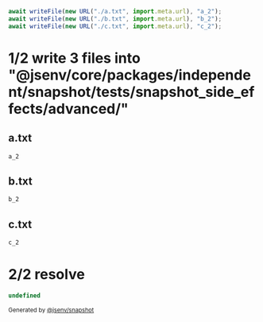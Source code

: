 ```js
await writeFile(new URL("./a.txt", import.meta.url), "a_2");
await writeFile(new URL("./b.txt", import.meta.url), "b_2");
await writeFile(new URL("./c.txt", import.meta.url), "c_2");
```

# 1/2 write 3 files into "@jsenv/core/packages/independent/snapshot/tests/snapshot_side_effects/advanced/"

## a.txt
```txt
a_2
```

## b.txt
```txt
b_2
```

## c.txt
```txt
c_2
```

# 2/2 resolve

```js
undefined
```

<sub>
  Generated by <a href="https://github.com/jsenv/core/tree/main/packages/independent/snapshot">@jsenv/snapshot</a>
</sub>